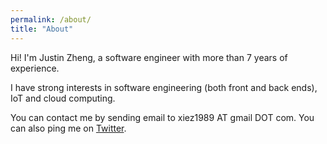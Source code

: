 ```yaml
---
permalink: /about/
title: "About"
---
```



Hi! I'm Justin Zheng, a software engineer with more than 7 years of experience.

I have strong interests in software engineering (both front and back ends), IoT and cloud computing.

You can contact me by sending email to xiez1989 AT gmail DOT com. You can also ping me on [Twitter](https://www.twitter.com/xiez1989).
